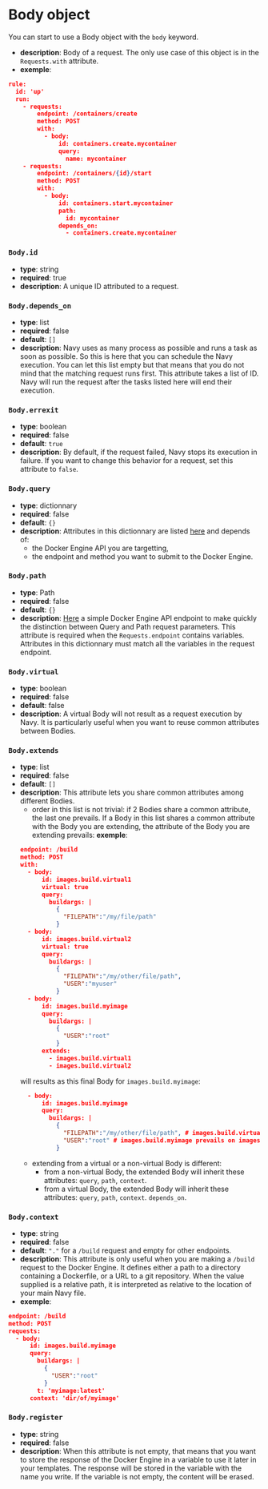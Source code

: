 # Body object

You can start to use a Body object with the `body` keyword.

- **description**: Body of a request. The only use case of this object is in the `Requests.with` attribute.
- **exemple**:
```json
rule:
  id: 'up'
  run:
    - requests:
        endpoint: /containers/create
        method: POST
        with:
          - body:
              id: containers.create.mycontainer
              query:
                name: mycontainer
    - requests:
        endpoint: /containers/{id}/start
        method: POST
        with:
          - body:
              id: containers.start.mycontainer
              path:
                id: mycontainer
              depends_on:
                - containers.create.mycontainer
```

### `Body.id`

- **type**: string
- **required**: true
- **description**: A unique ID attributed to a request.

### `Body.depends_on`

- **type**: list
- **required**: false
- **default**: `[]`
- **description**: Navy uses as many process as possible and runs a task as soon as possible. So this is here that you can schedule the Navy execution. You can let this list empty but that means that you do not mind that the matching request runs first. This attribute takes a list of ID. Navy will run the request after the tasks listed here will end their execution.

### `Body.errexit`

- **type**: boolean
- **required**: false
- **default**: `true`
- **description**: By default, if the request failed, Navy stops its execution in failure. If you want to change this behavior for a request, set this attribute to `false`.

### `Body.query`

- **type**: dictionnary
- **required**: false
- **default**: `{}`
- **description**: Attributes in this dictionnary are listed [here](https://docs.docker.com/engine/api/latest) and depends of:
    - the Docker Engine API you are targetting,
    - the endpoint and method you want to submit to the Docker Engine.

### `Body.path`

- **type**: Path
- **required**: false
- **default**: `{}`
- **description**: [Here](https://docs.docker.com/engine/api/v1.45/#tag/Container/operation/ContainerInspect) a simple Docker Engine API endpoint to make quickly the distinction between Query and Path request parameters. This attribute is required when the `Requests.endpoint` contains variables. Attributes in this dictionnary must match all the variables in the request endpoint.

### `Body.virtual`

- **type**: boolean
- **required**: false
- **default**: false
- **description**: A virtual Body will not result as a request execution by Navy. It is particularly useful when you want to reuse common attributes between Bodies.

### `Body.extends`

- **type**: list
- **required**: false
- **default**: `[]`
- **description**: This attribute lets you share common attributes among different Bodies.
    - order in this list is not trivial: if 2 Bodies share a common attribute, the last one prevails. If a Body in this list shares a common attribute with the Body you are extending, the attribute of the Body you are extending prevails:
    **exemple**:
    ```json
    endpoint: /build
    method: POST
    with:
      - body:
          id: images.build.virtual1
          virtual: true
          query:
            buildargs: |
              {
                "FILEPATH":"/my/file/path"
              }
      - body:
          id: images.build.virtual2
          virtual: true
          query:
            buildargs: |
              {
                "FILEPATH":"/my/other/file/path",
                "USER":"myuser"
              }
      - body:
          id: images.build.myimage
          query:
            buildargs: |
              {
                "USER":"root"
              }
          extends:
            - images.build.virtual1
            - images.build.virtual2
    ```
    will results as this final Body for `images.build.myimage`:
    ```json
      - body:
          id: images.build.myimage
          query:
            buildargs: |
              {
                "FILEPATH":"/my/other/file/path", # images.build.virtual1 prevails on images.build.virtual2
                "USER":"root" # images.build.myimage prevails on images.build.virtual1 and images.build.virtual2
              }
    ```
    - extending from a virtual or a non-virtual Body is different:
        - from a non-virtual Body, the extended Body will inherit these attributes: `query`, `path`, `context`.
        - from a virtual Body, the extended Body will inherit these attributes: `query`, `path`, `context`. `depends_on`.

### `Body.context`

- **type**: string
- **required**: false
- **default**: `"."` for a `/build` request and empty for other endpoints.
- **description**: This attribute is only useful when you are making a `/build` request to the Docker Engine. It defines either a path to a directory containing a Dockerfile, or a URL to a git repository. When the value supplied is a relative path, it is interpreted as relative to the location of your main Navy file. 
- **exemple**:
```json
endpoint: /build
method: POST
requests:
  - body:
      id: images.build.myimage
      query:
        buildargs: |
          {
            "USER":"root"
          }
        t: 'myimage:latest'
      context: 'dir/of/myimage'
```

### `Body.register`

- **type**: string 
- **required**: false
- **description**: When this attribute is not empty, that means that you want to store the response of the Docker Engine in a variable to use it later in your templates. The response will be stored in the variable with the name you write. If the variable is not empty, the content will be erased.
